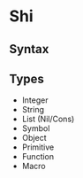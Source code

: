 # Shi

## Syntax

## Types

- Integer
- String
- List (Nil/Cons)
- Symbol
- Object
- Primitive
- Function
- Macro
